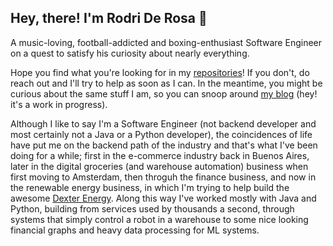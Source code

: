 ## Hey, there! I'm Rodri De Rosa 🦀

A music-loving, football-addicted and boxing-enthusiast Software Engineer on a quest to satisfy his curiosity about nearly everything.

Hope you find what you're looking for in my [repositories](https://github.com/RodrigoDeRosa?tab=repositories)! If you don't, do reach out
and I'll try to help as soon as I can. In the meantime, you might be curious about the same stuff I am, so you can snoop around
[my blog](https://www.rodrigoderosa.com) (hey! it's a work in progress).

Although I like to say I'm a Software Engineer (not backend developer and most certainly not a Java or a Python developer), the coincidences
of life have put me on the backend path of the industry and that's what I've been doing for a while; first in the e-commerce industry back
in Buenos Aires, later in the digital groceries (and warehouse automation) business when first moving to Amsterdam, then throguh
the finance business, and now in the renewable energy business, in which I'm trying to help build the awesome [Dexter Energy]([https://secfi.com/](https://dexterenergy.ai/)). Along this way I've worked mostly with Java
and Python, building from services used by thousands a second, through systems that simply control a robot in a warehouse to some nice looking
financial graphs and heavy data processing for ML systems.
